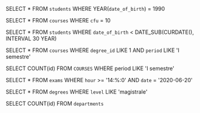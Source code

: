<!-- 1. Selezionare tutti gli studenti nati nel 1990 (160) --> 

SELECT *
FROM `students`
WHERE YEAR(`date_of_birth`) = 1990

<!-- 2. Selezionare tutti i corsi che valgono più di 10 crediti (479) -->

SELECT *
FROM `courses`
WHERE `cfu` = 10

<!-- 3. Selezionare tutti gli studenti che hanno più di 30 anni -->

SELECT *
FROM `students` 
WHERE `date_of_birth` < DATE_SUB(CURDATE(), INTERVAL 30 YEAR) <!-- (3788) -->

<!-- 4. Selezionare tutti i corsi del primo semestre di un qualsiasi corso di laurea (286)-->

SELECT * 
FROM `courses`
WHERE `degree_id` LIKE 1 AND `period` LIKE 'I semestre' <!-- (10) -->

SELECT COUNT(id)
FROM `COURSES` 
WHERE period LIKE 'I semestre' <!-- 709 -->

<!-- 5. Selezionare tutti gli appelli d'esame che avvengono nel pomeriggio (dopo le 14) del 20/06/2020 (21) -->

SELECT *
FROM `exams` 
WHERE `hour` >= '14:%:0' AND `date` = '2020-06-20'

<!-- 6. Seleziona tutti i corsi di laurea magistrale (38) -->

SELECT *
FROM `degrees` 
WHERE `level` LIKE 'magistrale'

<!-- 7. Da quanti compartimenti è composta l'università? (12) -->

SELECT COUNT(id)
FROM `departments` 
